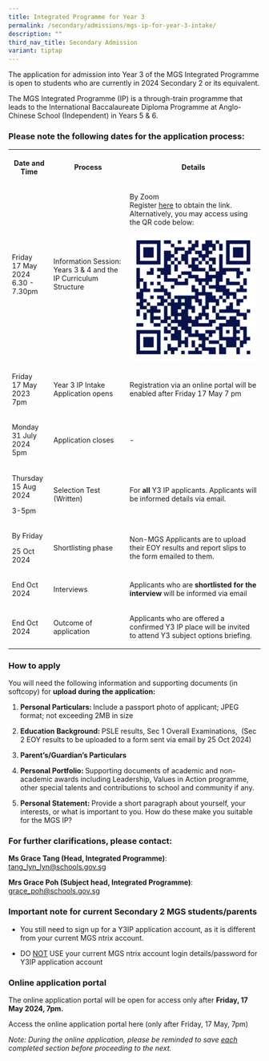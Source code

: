 ```yaml
---
title: Integrated Programme for Year 3
permalink: /secondary/admissions/mgs-ip-for-year-3-intake/
description: ""
third_nav_title: Secondary Admission
variant: tiptap
---
```

<p>The application for admission into Year 3 of the MGS Integrated Programme
is open to students who are currently in 2024 Secondary 2 or its equivalent.</p>
<p></p>
<p>The MGS Integrated Programme (IP) is a through-train programme that leads
to the International Baccalaureate Diploma Programme at Anglo-Chinese School
(Independent) in Years 5 &amp; 6.</p>
<h3>Please note the following dates for the application process:</h3>
<table>
<tbody>
<tr>
<th rowspan="1" colspan="1">
<p>Date and Time</p>
</th>
<th rowspan="1" colspan="1">
<p>Process</p>
</th>
<th rowspan="1" colspan="1">
<p>Details</p>
</th>
</tr>
<tr>
<td rowspan="1" colspan="1">
<p>Friday
<br>17 May 2024
<br>6.30 - 7.30pm</p>
</td>
<td rowspan="1" colspan="1">
<p>Information Session: Years 3 &amp; 4 and the IP Curriculum Structure</p>
</td>
<td rowspan="1" colspan="1">
<p>By Zoom
<br>Register <a href="https://go.gov.sg/mgsy3ip2024" rel="noopener noreferrer nofollow" target="_blank">here</a> to
obtain the link.
<br>Alternatively, you may access using the QR code below:
<br>
</p>
<div class="isomer-image-wrapper">
<img style="width: 100%" height="auto" width="100%" alt="" src="/images/qr_code__2_.png">
</div>
</td>
</tr>
<tr>
<td rowspan="1" colspan="1">
<p>Friday
<br>17 May 2023
<br>7pm</p>
</td>
<td rowspan="1" colspan="1">
<p>Year 3 IP Intake Application opens</p>
</td>
<td rowspan="1" colspan="1">
<p>Registration via an online portal will be enabled after Friday 17 May
7 pm</p>
</td>
</tr>
<tr>
<td rowspan="1" colspan="1">
<p>Monday
<br>31 July 2024
<br>5pm</p>
</td>
<td rowspan="1" colspan="1">
<p>Application closes</p>
</td>
<td rowspan="1" colspan="1">
<p>-</p>
</td>
</tr>
<tr>
<td rowspan="1" colspan="1">
<p>Thursday
<br>15 Aug 2024</p>
<p>3-5pm</p>
</td>
<td rowspan="1" colspan="1">
<p>Selection Test (Written)</p>
</td>
<td rowspan="1" colspan="1">
<p>For <strong>all </strong>Y3 IP applicants. Applicants will be informed
details via email.</p>
</td>
</tr>
<tr>
<td rowspan="1" colspan="1">
<p>By Friday</p>
<p>25 Oct 2024</p>
</td>
<td rowspan="1" colspan="1">
<p>Shortlisting phase</p>
</td>
<td rowspan="1" colspan="1">
<p>Non-MGS Applicants are to upload their EOY results and report slips to
the form emailed to them.</p>
</td>
</tr>
<tr>
<td rowspan="1" colspan="1">
<p>End Oct 2024</p>
</td>
<td rowspan="1" colspan="1">
<p>Interviews</p>
</td>
<td rowspan="1" colspan="1">
<p>Applicants who are <strong>shortlisted for the interview</strong> will be
informed via email</p>
</td>
</tr>
<tr>
<td rowspan="1" colspan="1">
<p>End Oct 2024</p>
</td>
<td rowspan="1" colspan="1">
<p>Outcome of application
<br>
</p>
</td>
<td rowspan="1" colspan="1">
<p>Applicants who are offered a confirmed Y3 IP place will be invited to
attend Y3 subject options briefing.</p>
</td>
</tr>
</tbody>
</table>
<h3>How to apply</h3>
<p>You will need the following information and supporting documents (in softcopy)
for <strong>upload during the application:</strong>
</p>
<ol data-tight="true" class="tight">
<li>
<p><strong>Personal Particulars: </strong>Include a passport photo of applicant;
JPEG format; not exceeding 2MB in size</p>
</li>
<li>
<p><strong>Education Background: </strong>PSLE results, Sec 1 Overall Examinations,&nbsp;
(Sec 2 EOY results to be uploaded to a form sent via email by 25 Oct 2024)</p>
</li>
<li>
<p><strong>Parent’s/Guardian’s Particulars</strong>
</p>
</li>
<li>
<p><strong>Personal Portfolio: </strong>Supporting documents of academic
and non-academic awards including Leadership, Values in Action programme,
other special talents and contributions to school and community if any.</p>
</li>
<li>
<p><strong>Personal Statement: </strong>Provide a short paragraph about yourself,
your interests, or what is important to you. How do these make you suitable
for the MGS IP?</p>
</li>
</ol>
<h3>For further clarifications, please contact:</h3>
<p><strong>Ms Grace Tang (Head, Integrated Programme)</strong>: <a href="mailto:tang_lyn_lyn@schools.gov.sg" rel="noopener noreferrer nofollow" target="_blank">tang_lyn_lyn@schools.gov.sg</a>
</p>
<p><strong>Mrs Grace Poh (Subject head, Integrated Programme)</strong>:
<a href="mailto:grace_poh@schools.gov.sg" rel="noopener noreferrer nofollow" target="_blank">grace_poh@schools.gov.sg</a>
</p>
<h3>Important note for current Secondary 2 MGS students/parents</h3>
<ul>
<li>
<p>You still need to sign up for a Y3IP application account, as it is different
from your current MGS ntrix account.</p>
</li>
<li>
<p>DO <u>NOT</u> USE your current MGS ntrix account login details/password
for Y3IP application account</p>
</li>
</ul>
<h3>Online application portal</h3>
<p>The online application portal will be open for access only after <strong>Friday, 17 May 2024, 7pm.</strong>
</p>
<p>Access the online application portal here (only after Friday, 17 May,
7pm)</p>
<p><em>Note: During the online application, please be reminded to save <u>each</u> completed section before proceeding to the next.</em>
</p>
<p></p>
<p></p>